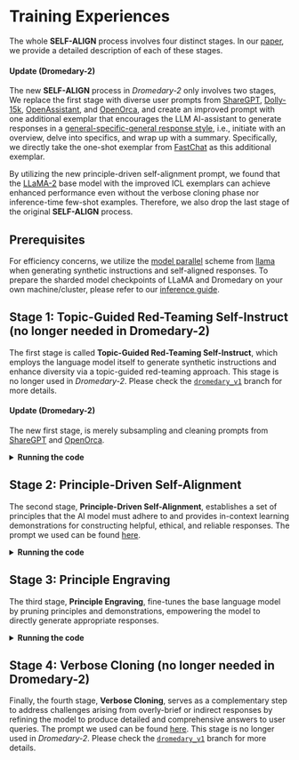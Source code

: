 # Training Experiences

The whole **SELF-ALIGN** process involves four distinct stages. In our [paper](https://arxiv.org/abs/2305.03047), we provide a detailed description of each of these stages.

#### Update (Dromedary-2)

The new **SELF-ALIGN** process in *Dromedary-2* only involves two stages, We replace the first stage with diverse user prompts from [ShareGPT](https://huggingface.co/datasets/anon8231489123/ShareGPT_Vicuna_unfiltered), [Dolly-15k](https://huggingface.co/datasets/databricks/databricks-dolly-15k), [OpenAssistant](https://huggingface.co/datasets/OpenAssistant/oasst1), and [OpenOrca](https://huggingface.co/datasets/Open-Orca/OpenOrca), and create an improved prompt with one additional exemplar that encourages the LLM AI-assistant to generate responses in a [general-specific-general response style](https://arxiv.org/abs/2305.15717), i.e., initiate with an overview, delve into specifics, and wrap up with a summary. Specifically, we directly take the one-shot exemplar from [FastChat](https://github.com/lm-sys/FastChat/blob/2855bf974f0973f85adb2bb7a9d075255b353ecf/fastchat/conversation.py\#L31) as this additional exemplar.

By utilizing the new principle-driven self-alignment prompt, we found that the [LLaMA-2](https://arxiv.org/abs/2307.09288) base model with the improved ICL exemplars can achieve enhanced performance even without the verbose cloning phase nor inference-time few-shot examples. Therefore, we also drop the last stage of the original **SELF-ALIGN** process.

## Prerequisites

For efficiency concerns, we utilize the [model parallel](https://github.com/facebookresearch/fairscale/tree/main/fairscale/nn/model_parallel) scheme from [llama](https://github.com/facebookresearch/llama) when generating synthetic instructions and self-aligned responses. To prepare the sharded model checkpoints of LLaMA and Dromedary on your own machine/cluster, please refer to our [inference guide](../inference).

## Stage 1: Topic-Guided Red-Teaming Self-Instruct (no longer needed in Dromedary-2)

The first stage is called **Topic-Guided Red-Teaming Self-Instruct**, which employs the language model itself to generate synthetic instructions and enhance diversity via a topic-guided red-teaming approach. This stage is no longer used in *Dromedary-2*. Please check the [`dromedary_v1`](https://github.com/IBM/Dromedary/tree/dromedary_v1) branch for more details.

#### Update (Dromedary-2)

The new first stage, is merely subsampling and cleaning prompts from [ShareGPT](https://huggingface.co/datasets/anon8231489123/ShareGPT_Vicuna_unfiltered) and [OpenOrca](https://huggingface.co/datasets/Open-Orca/OpenOrca).

<details>
<summary> <strong> Running the code </strong> </summary>

```bash
python subsample_openorca_prompts.py \
    --train_data_path "/path/to/your/l1M-GPT4-Augmented.parquet (obtained from OpenOrca)" \
    --output_path "/path/to/your/openorca_prompts.json"

python aggregate_sharegpt_prompts.py \
    --data_files=zetavg/ShareGPT-Processed,path/to/sg_90k_part1.json.json,path/to/sg_90k_part1.json (obtained from ShareGPT_Vicuna_unfiltered) \
    --output_path "/path/to/sharegpt_prompts.json"

python clean_and_merge_prompts.py \
    --sharegpt_prompt_path "/path/to/sharegpt_prompts.json" \
    --openorca_prompt_path "/path/to/openorca_prompts.json" \
    --output_file "/path/to/your/merged_prompts.json"
```

</details>

## Stage 2: Principle-Driven Self-Alignment

The second stage, **Principle-Driven Self-Alignment**, establishes a set of principles that the AI model must adhere to and provides in-context learning demonstrations for constructing helpful, ethical, and reliable responses. The prompt we used can be found [here](../prompts/watson_self_align_prompt.txt).

<details>
<summary> <strong> Running the code </strong> </summary>

```bash
cd step2_principle_driven_self_alignment

salloc --nodes 64 --time 6:00:00 --gres=gpu:32g:6 srun bash scripts/self_align_generate_70b_base.sh

python merge_and_fileter_self_align_with_dummy.py \
    --data_file_pattern "/path/to/your/llama2_70b_self_align_32shards_*.jsonl" \
    --dummy_data_file "../dummy_data/vicuna_dummy_data.json" \
    --output_file "/path/to/your/llama2_70b_self_align_merged.json"
```

</details>

## Stage 3: Principle Engraving

The third stage, **Principle Engraving**, fine-tunes the base language model by pruning principles and demonstrations, empowering the model to directly generate appropriate responses.

<details>
<summary> <strong> Running the code </strong> </summary>

```bash
cd step3_principle_engraving

salloc --nodes 1 --time 24:00:00 --gres=gpu:80g:8 srun bash scripts/finetune_dromedary2_70b_sft.sh
```

</details>

## Stage 4: Verbose Cloning (no longer needed in Dromedary-2)

Finally, the fourth stage, **Verbose Cloning**, serves as a complementary step to address challenges arising from overly-brief or indirect responses by refining the model to produce detailed and comprehensive answers to user queries. The prompt we used can be found [here](../prompts/verbose_dromedary_prompt.txt). This stage is no longer used in *Dromedary-2*. Please check the [`dromedary_v1`](https://github.com/IBM/Dromedary/tree/dromedary_v1) branch for more details.

</details>
